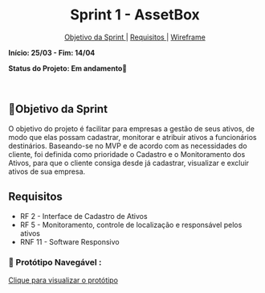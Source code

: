 <h1 align="center"> Sprint 1 - AssetBox </h1>
<p align="center">
  <a href="#objetivo">Objetivo da Sprint </a> |
  <a href="#objetivo">Requisitos </a> |
  <a href="#objetivo">Wireframe </a>
</p>

**Início: 25/03 - Fim: 14/04**

**Status do Projeto: Em andamento🚧**
<br>

  

</br>

<span id="objetivo">
  
## 📌Objetivo da Sprint
O objetivo do projeto é facilitar para empresas a gestão de seus ativos, de modo que elas possam cadastrar, monitorar e atribuir ativos a funcionários destinários. Baseando-se no MVP e de acordo com as necessidades do cliente, foi definida como prioridade o Cadastro e o Monitoramento dos Ativos, para que o cliente consiga desde já cadastrar, visualizar e excluir ativos de sua empresa.

 ## Requisitos
 - RF 2 - Interface de Cadastro de Ativos
 - RF 5 - Monitoramento, controle de localização e responsável pelos ativos
 - RNF 11 - Software Responsivo
 

### 🔗 Protótipo Navegável :
[Clique para visualizar o protótipo](https://www.figma.com/proto/eGe8zMw9xe4VLLWUsdc2Mr/API-3-Semestre?type=design&node-id=8-95&t=GOvfKEf4d4pitxAq-0&scaling=scale-down&page-id=0%3A1&starting-point-node-id=8%3A95&disable-default-keyboard-nav=1&hotspot-hints=0&hide-ui=1)
